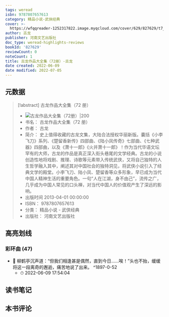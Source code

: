 ```yaml
---
tags: weread
isbn: 9787807657613
category: 精品小说-武侠经典
cover: >-
  https://wfqqreader-1252317822.image.myqcloud.com/cover/629/827629/t7_827629.jpg
author: 古龙
publisher: 河南文艺出版社
doc_type: weread-highlights-reviews
bookId: '827629'
reviewCount: 0
noteCount: 1
title: 古龙作品大全集（72册）-古龙
date created: 2022-06-09
date modified: 2022-07-05
---
```


## 元数据

> [!abstract] 古龙作品大全集（72 册）
> - ![ 古龙作品大全集（72册）|200](https://wfqqreader-1252317822.image.myqcloud.com/cover/629/827629/t7_827629.jpg)
> - 书名： 古龙作品大全集（72 册）
> - 作者： 古龙
> - 简介： 史上值得收藏的古龙文集，大陆合法授权华丽新版。囊括《小李飞刀》系列、《楚留香新传》四部曲、《陆小凤传奇》七部曲、《七种武器》四部曲，以及《萧十一郎》《火并萧十一郎》！作为当代华语文坛罕有的大师，古龙的作品是真正深入街头巷尾的文学经典。古龙的小说创造性地将戏剧、推理、诗歌等元素带入传统武侠，又将自己独特的人生哲学融入其中，阐述其对中国社会的独特洞见，将武侠小说引入了经典文学的殿堂。小李飞刀、陆小凤、楚留香等众多形象，早已成为当代中国人精神生活的重要角色。一句“人在江湖，身不由己”，流传之广，几乎成为中国人常见的口头禅，对当代中国人的价值观产生了深远的影响。
> - 出版时间 2013-04-01 00:00:00
> - ISBN： 9787807657613
> - 分类： 精品小说 - 武侠经典
> - 出版社： 河南文艺出版社

## 高亮划线

### 彩环曲 (47)

- 📌 柳鹤亭沉声道：“但我们相逢甚是偶然，直到今日……唉！”头也不抬，缓缓将这一段离奇的邂逅，痛苦地说了出来。 ^1897-0-52
	- ⏱ 2022-06-09 17:54:04

## 读书笔记

## 本书评论

